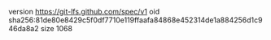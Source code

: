 version https://git-lfs.github.com/spec/v1
oid sha256:81de80e8429c5f0df7710e119ffaafa84868e452314de1a884256d1c946da8a2
size 1068
